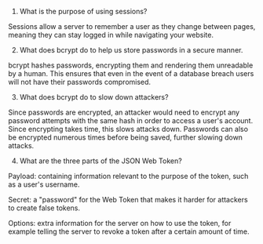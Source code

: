 1. What is the purpose of using sessions?


Sessions allow a server to remember a user as they change between pages, meaning they can stay logged in while navigating your website.


2. What does bcrypt do to help us store passwords in a secure manner.


bcrypt hashes passwords, encrypting them and rendering them unreadable by a human. This ensures that even in the event of a database breach users will not have their passwords compromised.


3. What does bcrypt do to slow down attackers?


Since passwords are encrypted, an attacker would need to encrypt any password attempts with the same hash in order to access a user's account. Since encrypting takes time, this slows attacks down. Passwords can also be encrypted numerous times before being saved, further slowing down attacks.


4. What are the three parts of the JSON Web Token?


Payload: containing information relevant to the purpose of the token, such as a user's username.

Secret: a "password" for the Web Token that makes it harder for attackers to create false tokens.

Options: extra information for the server on how to use the token, for example telling the server to revoke a token after a certain amount of time.
